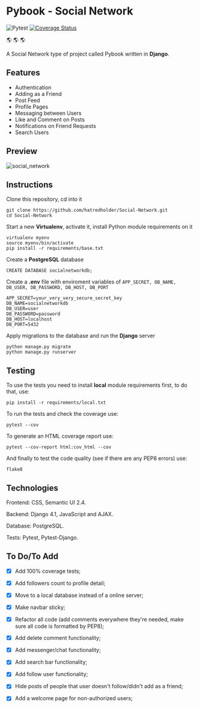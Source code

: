 # Pybook - Social Network 

![Pytest](https://github.com/hatredholder/Social-Network/workflows/tests/badge.svg) [![Coverage Status](https://coveralls.io/repos/github/hatredholder/Social-Network/badge.svg?branch=main)](https://coveralls.io/github/hatredholder/Social-Network?branch=main)

:earth_americas: :earth_americas: :earth_americas:

A Social Network type of project called Pybook written in **Django**.

## Features

- Authentication
- Adding as a Friend
- Post Feed
- Profile Pages
- Messaging between Users
- Like and Comment on Posts
- Notifications on Friend Requests
- Search Users

## Preview

![social_network](https://user-images.githubusercontent.com/86254474/175503144-70b07513-1a24-400a-80ce-bd8669167660.png)

## Instructions

Clone this repository, cd into it

```
git clone https://github.com/hatredholder/Social-Network.git
cd Social-Network
```    

Start a new **Virtualenv**, activate it, install Python module requirements on it

```
virtualenv myenv
source myenv/bin/activate
pip install -r requirements/base.txt
```  
Create a **PostgreSQL** database

```
CREATE DATABASE socialnetworkdb;
```

Create a **.env** file with enviroment variables of `APP_SECRET, DB_NAME, DB_USER, DB_PASSWORD, DB_HOST, DB_PORT`

```
APP_SECRET=your_very_very_secure_secret_key
DB_NAME=socialnetworkdb
DB_USER=user
DB_PASSWORD=password
DB_HOST=localhost
DB_PORT=5432
``` 

Apply migrations to the database and run the **Django** server 

```
python manage.py migrate 
python manage.py runserver
```  

## Testing

To use the tests you need to install **local** module requirements first, to do that, use:
```
pip install -r requirements/local.txt
```

To run the tests and check the coverage use:
```
pytest --cov
```

To generate an HTML coverage report use:
```
pytest --cov-report html:cov_html --cov
```

And finally to test the code quality (see if there are any PEP8 errors) use:
```
flake8
```

## Technologies

Frontend: CSS, Semantic UI 2.4.

Backend: Django 4.1, JavaScript and AJAX.

Database: PostgreSQL.

Tests: Pytest, Pytest-Django.

## To Do/To Add

- [x] Add 100% coverage tests;

- [x] Add followers count to profile detail;

- [x] Move to a local database instead of a online server;

- [x] Make navbar sticky;

- [x] Refactor all code (add comments everywhere they're needed, make sure all code is formatted by PEP8);

- [x] Add delete comment functionality; 

- [x] Add messenger/chat functionality;

- [x] Add search bar functionality;

- [x] Add follow user functionality;

- [x] Hide posts of people that user doesn't follow/didn't add as a friend;

- [x] Add a welcome page for non-authorized users;
